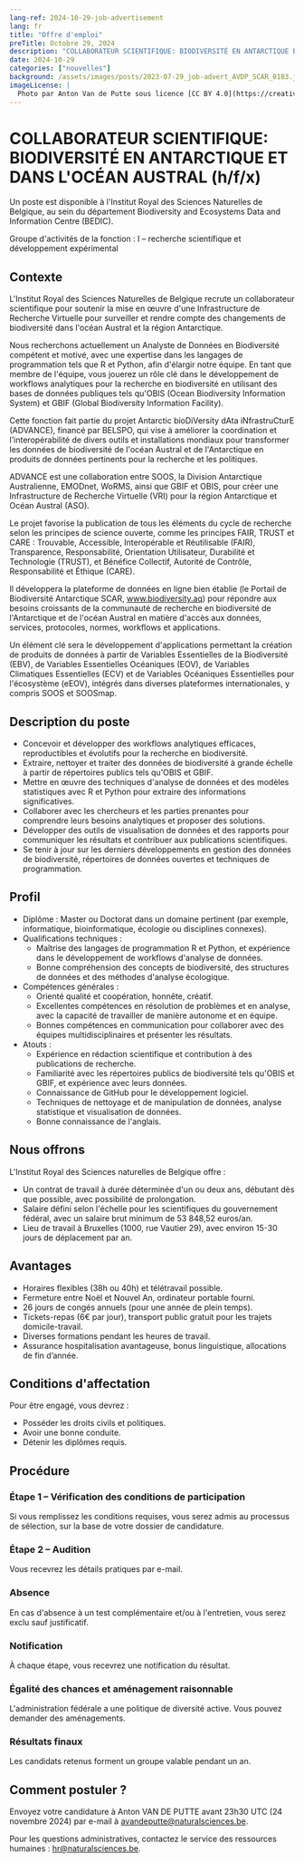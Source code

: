 ```yaml
---
lang-ref: 2024-10-29-job-advertisement
lang: fr
title: "Offre d'emploi"
preTitle: Octobre 29, 2024
description: "COLLABORATEUR SCIENTIFIQUE: BIODIVERSITÉ EN ANTARCTIQUE ET DANS L'OCÉAN AUSTRAL (h/f/x)"
date: 2024-10-29
categories: ["nouvelles"]
background: /assets/images/posts/2023-07-29_job-advert_AVDP_SCAR_0183.jpg
imageLicense: |
  Photo par Anton Van de Putte sous licence [CC BY 4.0](https://creativecommons.org/licenses/by/4.0/)
---
```


# COLLABORATEUR SCIENTIFIQUE: BIODIVERSITÉ EN ANTARCTIQUE ET DANS L'OCÉAN AUSTRAL (h/f/x)

Un poste est disponible à l'Institut Royal des Sciences Naturelles de Belgique, au sein du département Biodiversity and Ecosystems Data and Information Centre (BEDIC).

Groupe d'activités de la fonction : I – recherche scientifique et développement expérimental

## Contexte

L'Institut Royal des Sciences Naturelles de Belgique recrute un collaborateur scientifique pour soutenir la mise en œuvre d'une Infrastructure de Recherche Virtuelle pour surveiller et rendre compte des changements de biodiversité dans l'océan Austral et la région Antarctique.

Nous recherchons actuellement un Analyste de Données en Biodiversité compétent et motivé, avec une expertise dans les langages de programmation tels que R et Python, afin d'élargir notre équipe. En tant que membre de l'équipe, vous jouerez un rôle clé dans le développement de workflows analytiques pour la recherche en biodiversité en utilisant des bases de données publiques tels qu'OBIS (Ocean Biodiversity Information System) et GBIF (Global Biodiversity Information Facility).

Cette fonction fait partie du projet Antarctic bioDiVersity dAta iNfrastruCturE (ADVANCE), financé par BELSPO, qui vise à améliorer la coordination et l'interopérabilité de divers outils et installations mondiaux pour transformer les données de biodiversité de l'océan Austral et de l'Antarctique en produits de données pertinents pour la recherche et les politiques.

ADVANCE est une collaboration entre SOOS, la Division Antarctique Australienne, EMODnet, WoRMS, ainsi que GBIF et OBIS, pour créer une Infrastructure de Recherche Virtuelle (VRI) pour la région Antarctique et Océan Austral (ASO).

Le projet favorise la publication de tous les éléments du cycle de recherche selon les principes de science ouverte, comme les principes FAIR, TRUST et CARE : Trouvable, Accessible, Interopérable et Réutilisable (FAIR), Transparence, Responsabilité, Orientation Utilisateur, Durabilité et Technologie (TRUST), et Bénéfice Collectif, Autorité de Contrôle, Responsabilité et Éthique (CARE).

Il développera la plateforme de données en ligne bien établie (le Portail de Biodiversité Antarctique SCAR, www.biodiversity.aq) pour répondre aux besoins croissants de la communauté de recherche en biodiversité de l'Antarctique et de l'océan Austral en matière d'accès aux données, services, protocoles, normes, workflows et applications.

Un élément clé sera le développement d'applications permettant la création de produits de données à partir de Variables Essentielles de la Biodiversité (EBV), de Variables Essentielles Océaniques (EOV), de Variables Climatiques Essentielles (ECV) et de Variables Océaniques Essentielles pour l'écosystème (eEOV), intégrés dans diverses plateformes internationales, y compris SOOS et SOOSmap.

## Description du poste

- Concevoir et développer des workflows analytiques efficaces, reproductibles et évolutifs pour la recherche en biodiversité.
- Extraire, nettoyer et traiter des données de biodiversité à grande échelle à partir de répertoires publics tels qu'OBIS et GBIF.
- Mettre en œuvre des techniques d'analyse de données et des modèles statistiques avec R et Python pour extraire des informations significatives.
- Collaborer avec les chercheurs et les parties prenantes pour comprendre leurs besoins analytiques et proposer des solutions.
- Développer des outils de visualisation de données et des rapports pour communiquer les résultats et contribuer aux publications scientifiques.
- Se tenir à jour sur les derniers développements en gestion des données de biodiversité, répertoires de données ouvertes et techniques de programmation.

## Profil

- Diplôme : Master ou Doctorat dans un domaine pertinent (par exemple, informatique, bioinformatique, écologie ou disciplines connexes).
- Qualifications techniques :
  - Maîtrise des langages de programmation R et Python, et expérience dans le développement de workflows d'analyse de données.
  - Bonne compréhension des concepts de biodiversité, des structures de données et des méthodes d'analyse écologique.
- Compétences générales :
  - Orienté qualité et coopération, honnête, créatif.
  - Excellentes compétences en résolution de problèmes et en analyse, avec la capacité de travailler de manière autonome et en équipe.
  - Bonnes compétences en communication pour collaborer avec des équipes multidisciplinaires et présenter les résultats.
- Atouts :
  - Expérience en rédaction scientifique et contribution à des publications de recherche.
  - Familiarité avec les répertoires publics de biodiversité tels qu'OBIS et GBIF, et expérience avec leurs données.
  - Connaissance de GitHub pour le développement logiciel.
  - Techniques de nettoyage et de manipulation de données, analyse statistique et visualisation de données.
  - Bonne connaissance de l'anglais.

## Nous offrons

L'Institut Royal des Sciences naturelles de Belgique offre :

- Un contrat de travail à durée déterminée d'un ou deux ans, débutant dès que possible, avec possibilité de prolongation.
- Salaire défini selon l'échelle pour les scientifiques du gouvernement fédéral, avec un salaire brut minimum de 53 848,52 euros/an.
- Lieu de travail à Bruxelles (1000, rue Vautier 29), avec environ 15-30 jours de déplacement par an.

## Avantages

- Horaires flexibles (38h ou 40h) et télétravail possible.
- Fermeture entre Noël et Nouvel An, ordinateur portable fourni.
- 26 jours de congés annuels (pour une année de plein temps).
- Tickets-repas (6€ par jour), transport public gratuit pour les trajets domicile-travail.
- Diverses formations pendant les heures de travail.
- Assurance hospitalisation avantageuse, bonus linguistique, allocations de fin d’année.

## Conditions d'affectation

Pour être engagé, vous devrez :

- Posséder les droits civils et politiques.
- Avoir une bonne conduite.
- Détenir les diplômes requis.

## Procédure

### Étape 1 – Vérification des conditions de participation

Si vous remplissez les conditions requises, vous serez admis au processus de sélection, sur la base de votre dossier de candidature.

### Étape 2 – Audition

Vous recevrez les détails pratiques par e-mail. 

### Absence

En cas d'absence à un test complémentaire et/ou à l'entretien, vous serez exclu sauf justificatif.

### Notification

À chaque étape, vous recevrez une notification du résultat.

### Égalité des chances et aménagement raisonnable

L'administration fédérale a une politique de diversité active. Vous pouvez demander des aménagements.

### Résultats finaux

Les candidats retenus forment un groupe valable pendant un an.

## Comment postuler ?

Envoyez votre candidature à Anton VAN DE PUTTE avant 23h30 UTC (24 novembre 2024) par e-mail à avandeputte@naturalsciences.be.

Pour les questions administratives, contactez le service des ressources humaines : hr@naturalsciences.be.
